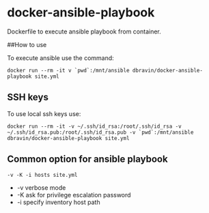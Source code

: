 # docker-ansible-playbook

Dockerfile to execute ansible playbook from container.

##How to use

To execute ansible use the command:

```docker run --rm -it v `pwd`:/mnt/ansible dbravin/docker-ansible-playbook site.yml```
## SSH keys

To use local ssh keys use:

``` docker run --rm -it -v ~/.ssh/id_rsa:/root/.ssh/id_rsa -v ~/.ssh/id_rsa.pub:/root/.ssh/id_rsa.pub -v `pwd`:/mnt/ansible dbravin/docker-ansible-playbook site.yml ```

## Common option for ansible playbook 

``` -v -K -i hosts site.yml ```

- -v verbose mode
- -K ask for privilege escalation password
- -i specify inventory host path

